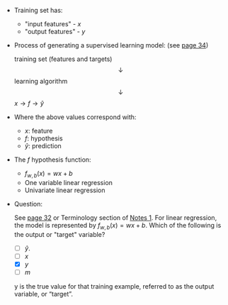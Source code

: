 * Training set has:
    * "input features" - $x$
    * "output features" - $y$
* Process of generating a supervised learning model: (see [page 34](../Lecture.pdf))
    
    training set (features and targets) $$\downarrow$$
    learning algorithm $$\downarrow$$
    $x \rightarrow f \rightarrow \hat{y}$
* Where the above values correspond with:
    * $x$: feature
    * $f$: hypothesis
    * $\hat{y}$: prediction
* The $f$ hypothesis function:
    * $f_{w,b}(x)=wx+b$
    * One variable linear regression
    * Univariate linear regression
* Question:

    See [page 32](../Lecture.pdf) or Terminology section of [Notes 1](1-LinearRegressionP1.md).
    For linear regression, the model is represented by $f_{w,b}(x)=wx+b$. Which of the following is the output or "target" variable?
    
    * [ ] $\hat{y}.$
    * [ ] $x$
    * [x] $y$
    * [ ] $m$

    y is the true value for that training example, referred to as the output variable, or “target”.
